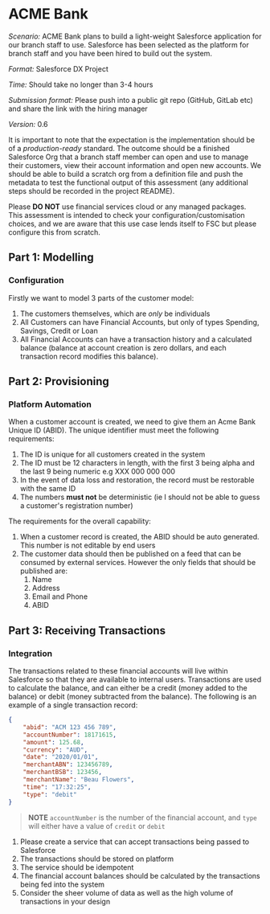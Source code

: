# ACME Bank

_Scenario:_ ACME Bank plans to build a light-weight Salesforce application for our branch staff to use. Salesforce has been selected as the platform for branch staff and you have been hired to build out the system.

_Format:_ Salesforce DX Project

_Time:_ Should take no longer than 3-4 hours

_Submission format:_ Please push into a public git repo (GitHub, GitLab etc) and share the link with the hiring manager

_Version:_ 0.6

It is important to note that the expectation is the implementation should be of a _production-ready_ standard. The outcome should be a finished Salesforce Org that a branch staff member can open and use to manage their customers, view their account information and open new accounts. We should be able to build a scratch org from a definition file and push the metadata to test the functional output of this assessment (any additional steps should be recorded in the project README).

Please **DO NOT** use financial services cloud or any managed packages. This assessment is intended to check your configuration/customisation choices, and we are aware that this use case lends itself to FSC but please configure this from scratch.

## Part 1: Modelling
### Configuration

Firstly we want to model 3 parts of the customer model:

1. The customers themselves, which are _only_ be individuals
2. All Customers can have Financial Accounts, but only of types Spending, Savings, Credit or Loan
3. All Financial Accounts can have a transaction history and a calculated balance (balance at account creation is zero dollars, and each transaction record modifies this balance).

## Part 2: Provisioning
### Platform Automation

When a customer account is created, we need to give them an Acme Bank Unique ID (ABID). The unique identifier must meet the following requirements:

1. The ID is unique for all customers created in the system
2. The ID must be 12 characters in length, with the first 3 being alpha and the last 9 being numeric e.g XXX 000 000 000
3. In the event of data loss and restoration, the record must be restorable with the same ID
4. The numbers **must not** be deterministic (ie I should not be able to guess a customer's registration number)

The requirements for the overall capability:

1. When a customer record is created, the ABID should be auto generated. This number is not editable by end users
2. The customer data should then be published on a feed that can be consumed by external services. However the only fields that should be published are:
    1. Name
    2. Address
    3. Email and Phone
    4. ABID

## Part 3: Receiving Transactions
### Integration

The transactions related to these financial accounts will live within Salesforce so that they are available to internal users. Transactions are used to calculate the balance, and can either be a credit (money added to the balance) or debit (money subtracted from the balance). The following is an example of a single transaction record:

```json
{
    "abid": "ACM 123 456 789",
    "accountNumber": 18171615,
    "amount": 125.68,
    "currency": "AUD",
    "date": "2020/01/01",
    "merchantABN": 123456789,
    "merchantBSB": 123456,
    "merchantName": "Beau Flowers",
    "time": "17:32:25",
    "type": "debit"
}
```

> **NOTE** `accountNumber` is the number of the financial account, and `type` will either have a value of `credit` or `debit`

1. Please create a service that can accept transactions being passed to Salesforce
2. The transactions should be stored on platform
3. The service should be idempotent
4. The financial account balances should be calculated by the transactions being fed into the system
5. Consider the sheer volume of data as well as the high volume of transactions in your design